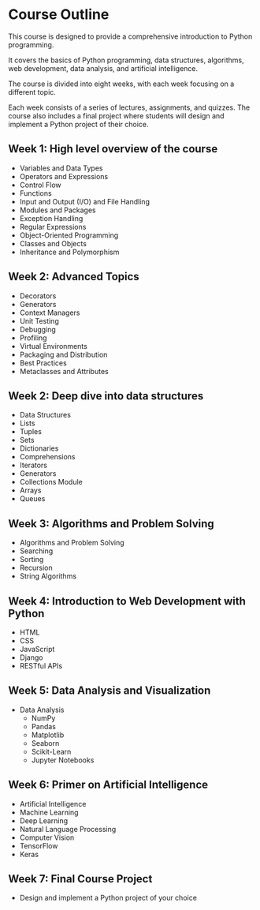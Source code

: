 # Course Outline

This course is designed to provide a comprehensive introduction to Python programming. 

It covers the basics of Python programming, data structures, algorithms, web development, data analysis, and artificial intelligence. 

The course is divided into eight weeks, with each week focusing on a different topic. 

Each week consists of a series of lectures, assignments, and quizzes. The course also includes a final project where students will design and implement a Python project of their choice.

## Week 1: High level overview of the course
- Variables and Data Types
- Operators and Expressions
- Control Flow
- Functions
- Input and Output (I/O) and File Handling
- Modules and Packages
- Exception Handling
- Regular Expressions
- Object-Oriented Programming
- Classes and Objects
- Inheritance and Polymorphism
 

## Week 2: Advanced Topics
  - Decorators
  - Generators
  - Context Managers
  - Unit Testing
  - Debugging
  - Profiling
  - Virtual Environments
  - Packaging and Distribution
  - Best Practices
  - Metaclasses and Attributes

## Week 2: Deep dive into data structures
  - Data Structures
  - Lists
  - Tuples
  - Sets
  - Dictionaries
  - Comprehensions
  - Iterators
  - Generators
  - Collections Module
  - Arrays
  - Queues

## Week 3: Algorithms and Problem Solving
  - Algorithms and Problem Solving
  - Searching
  - Sorting
  - Recursion
  - String Algorithms


## Week 4: Introduction to Web Development with Python
  - HTML
  - CSS
  - JavaScript
  - Django
  - RESTful APIs

## Week 5: Data Analysis and Visualization
- Data Analysis
  - NumPy
  - Pandas
  - Matplotlib
  - Seaborn
  - Scikit-Learn
  - Jupyter Notebooks
  
## Week 6: Primer on Artificial Intelligence
  - Artificial Intelligence
  - Machine Learning
  - Deep Learning
  - Natural Language Processing
  - Computer Vision
  - TensorFlow
  - Keras

## Week 7: Final Course Project
- Design and implement a Python project of your choice